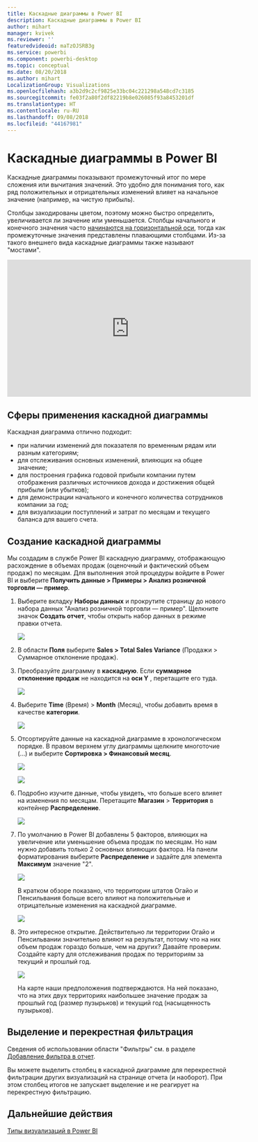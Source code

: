 ```yaml
---
title: Каскадные диаграммы в Power BI
description: Каскадные диаграммы в Power BI
author: mihart
manager: kvivek
ms.reviewer: ''
featuredvideoid: maTzOJSRB3g
ms.service: powerbi
ms.component: powerbi-desktop
ms.topic: conceptual
ms.date: 08/20/2018
ms.author: mihart
LocalizationGroup: Visualizations
ms.openlocfilehash: a3b2d9c2cf9825e33bc04c221298a548cd7c3185
ms.sourcegitcommit: fe03f2a80f2df82219b8e026085f93a8453201df
ms.translationtype: HT
ms.contentlocale: ru-RU
ms.lasthandoff: 09/08/2018
ms.locfileid: "44167981"
---
```

# <a name="waterfall-charts-in-power-bi"></a>Каскадные диаграммы в Power BI
Каскадные диаграммы показывают промежуточный итог по мере сложения или вычитания значений. Это удобно для понимания того, как ряд положительных и отрицательных изменений влияет на начальное значение (например, на чистую прибыль).

Столбцы закодированы цветом, поэтому можно быстро определить, увеличивается ли значение или уменьшается. Столбцы начального и конечного значения часто [начинаются на горизонтальной оси](https://support.office.com/article/Create-a-waterfall-chart-in-Office-2016-for-Windows-8de1ece4-ff21-4d37-acd7-546f5527f185#BKMK_Float "начинаются на горизонтальной оси"), тогда как промежуточные значения представлены плавающими столбцами. Из-за такого внешнего вида каскадные диаграммы также называют "мостами".

<iframe width="560" height="315" src="https://www.youtube.com/embed/qKRZPBnaUXM" frameborder="0" allow="autoplay; encrypted-media" allowfullscreen></iframe>

## <a name="when-to-use-a-waterfall-chart"></a>Сферы применения каскадной диаграммы
Каскадная диаграмма отлично подходит:

* при наличии изменений для показателя по временным рядам или разным категориям;
* для отслеживания основных изменений, влияющих на общее значение;
* для построения графика годовой прибыли компании путем отображения различных источников дохода и достижения общей прибыли (или убытков);
* для демонстрации начального и конечного количества сотрудников компании за год;
* для визуализации поступлений и затрат по месяцам и текущего баланса для вашего счета. 

## <a name="create-a-waterfall-chart"></a>Создание каскадной диаграммы
Мы создадим в службе Power BI каскадную диаграмму, отображающую расхождение в объемах продаж (оценочный и фактический объем продаж) по месяцам. Для выполнения этой процедуры войдите в Power BI и выберите **Получить данные \> Примеры \> Анализ розничной торговли — пример**. 

1. Выберите вкладку **Наборы данных** и прокрутите страницу до нового набора данных "Анализ розничной торговли — пример".  Щелкните значок **Создать отчет**, чтобы открыть набор данных в режиме правки отчета. 
   
    ![](media/power-bi-visualization-waterfall-charts/power-bi-waterfall-report.png)
2. В области **Поля** выберите **Sales \> Total Sales Variance** (Продажи > Суммарное отклонение продаж). 
3. Преобразуйте диаграмму в **каскадную**. Если **суммарное отклонение продаж** не находится на **оси Y** , перетащите его туда.
   
    ![](media/power-bi-visualization-waterfall-charts/convertwaterfall.png)
4. Выберите **Time** (Время) \> **Month** (Месяц), чтобы добавить время в качестве **категории**. 
   
    ![](media/power-bi-visualization-waterfall-charts/power-bi-waterfall.png)
5. Отсортируйте данные на каскадной диаграмме в хронологическом порядке. В правом верхнем углу диаграммы щелкните многоточие (…) и выберите **Сортировка > Финансовый месяц**.
   
    ![](media/power-bi-visualization-waterfall-charts/power-bi-sortby.png)
   
    ![](media/power-bi-visualization-waterfall-charts/power-bi-waterfall-sorted.png)
6. Подробно изучите данные, чтобы увидеть, что больше всего влияет на изменения по месяцам. Перетащите **Магазин** > **Территория** в контейнер **Распределение**.
   
    ![](media/power-bi-visualization-waterfall-charts/power-bi-waterfall-breakdown.png)
7. По умолчанию в Power BI добавлены 5 факторов, влияющих на увеличение или уменьшение объема продаж по месяцам. Но нам нужно добавить только 2 основных влияющих фактора.  На панели форматирования выберите **Распределение** и задайте для элемента **Максимум** значение "2".
   
    ![](media/power-bi-visualization-waterfall-charts/power-bi-waterfall-breakdown-maximum.png)
   
    В кратком обзоре показано, что территории штатов Огайо и Пенсильвания больше всего влияют на положительные и отрицательные изменения на каскадной диаграмме. 
   
    ![](media/power-bi-visualization-waterfall-charts/power-bi-waterfall-axis.png)
8. Это интересное открытие. Действительно ли территории Огайо и Пенсильвании значительно влияют на результат, потому что на них объем продаж гораздо больше, чем на других?  Давайте проверим. Создайте карту для отслеживания продаж по территориям за текущий и прошлый год.  
   
    ![](media/power-bi-visualization-waterfall-charts/power-bi-map.png)
   
    На карте наши предположения подтверждаются.  На ней показано, что на этих двух территориях наибольшее значение продаж за прошлый год (размер пузырьков) и текущий год (насыщенность пузырьков).

## <a name="highlighting-and-cross-filtering"></a>Выделение и перекрестная фильтрация
Сведения об использовании области "Фильтры" см. в разделе [Добавление фильтра в отчет](power-bi-report-add-filter.md).

Вы можете выделить столбец в каскадной диаграмме для перекрестной фильтрации других визуализаций на странице отчета (и наоборот). При этом столбец итогов не запускает выделение и не реагирует на перекрестную фильтрацию.

## <a name="next-step"></a>Дальнейшие действия

[Типы визуализаций в Power BI](power-bi-visualization-types-for-reports-and-q-and-a.md)


